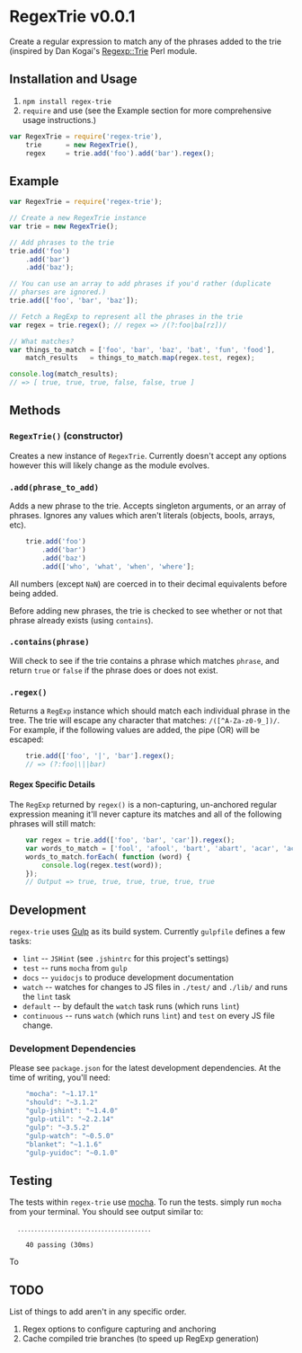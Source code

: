 # RegexTrie v0.0.1
Create a regular expression to match any of the phrases added to the trie (inspired by Dan Kogai's [Regexp::Trie](http://search.cpan.org/~dankogai/Regexp-Trie-0.02/lib/Regexp/Trie.pm) Perl module.

## Installation and Usage
1. `npm install regex-trie`
2. `require` and use (see the Example section for more comprehensive usage instructions.)
```javascript
var RegexTrie = require('regex-trie'),
    trie      = new RegexTrie(),
    regex     = trie.add('foo').add('bar').regex();
```

## Example
```javascript
var RegexTrie = require('regex-trie');

// Create a new RegexTrie instance
var trie = new RegexTrie();

// Add phrases to the trie
trie.add('foo')
    .add('bar')
    .add('baz');

// You can use an array to add phrases if you'd rather (duplicate 
// pharses are ignored.)
trie.add(['foo', 'bar', 'baz']);

// Fetch a RegExp to represent all the phrases in the trie
var regex = trie.regex(); // regex => /(?:foo|ba[rz])/

// What matches?
var things_to_match = ['foo', 'bar', 'baz', 'bat', 'fun', 'food'],
    match_results   = things_to_match.map(regex.test, regex);

console.log(match_results);
// => [ true, true, true, false, false, true ]
```

## Methods

### `RegexTrie()` (constructor)

Creates a new instance of `RegexTrie`. Currently doesn't accept any options
however this will likely change as the module evolves.

### `.add(phrase_to_add)`

Adds a new phrase to the trie. Accepts singleton arguments, or an array of
phrases. Ignores any values which aren't literals (objects, bools, arrays,
etc).

```javascript
    trie.add('foo')
        .add('bar')
        .add('baz')
        .add(['who', 'what', 'when', 'where'];
```

All numbers (except `NaN`) are coerced in to their decimal equivalents before
being added.

Before adding new phrases, the trie is checked to see whether or not that
phrase already exists (using `contains`).

### `.contains(phrase)`

Will check to see if the trie contains a phrase which matches `phrase`, and
return `true` or `false` if the phrase does or does not exist.

### `.regex()`

Returns a `RegExp` instance which should match each individual phrase in the
tree. The trie will escape any character that matches: `/([^A-Za-z0-9_])/`. For
example, if the following values are added, the pipe (OR) will be escaped:

```javascript
    trie.add(['foo', '|', 'bar'].regex();
    // => (?:foo|\||bar)
```

#### Regex Specific Details

The `RegExp` returned by `regex()` is a non-capturing, un-anchored regular
expression meaning it'll never capture its matches and all of the following
phrases will still match:

```javascript
    var regex = trie.add(['foo', 'bar', 'car']).regex();
    var words_to_match = ['fool', 'afool', 'bart', 'abart', 'acar', 'acard'];
    words_to_match.forEach( function (word) {
        console.log(regex.test(word));
    });
    // Output => true, true, true, true, true, true
```

## Development

`regex-trie` uses [Gulp](http://gulpjs.com/) as its build system. Currently
`gulpfile` defines a few tasks:

* `lint` -- `JSHint` (see `.jshintrc` for this project's settings)
* `test` -- runs `mocha` from `gulp`
* `docs` -- `yuidocjs` to produce development documentation
* `watch` -- watches for changes to JS files in `./test/` and `./lib/` and runs the `lint` task
* `default` -- by default the `watch` task runs (which runs `lint`)
* `continuous` -- runs `watch` (which runs `lint`) and `test` on every JS file change.

### Development Dependencies

Please see `package.json` for the latest development dependencies. At the time
of writing, you'll need:

```javascript
    "mocha": "~1.17.1"
    "should": "~3.1.2"
    "gulp-jshint": "~1.4.0"
    "gulp-util": "~2.2.14"
    "gulp": "~3.5.2"
    "gulp-watch": "~0.5.0"
    "blanket": "~1.1.6"
    "gulp-yuidoc": "~0.1.0"
```

## Testing

The tests within `regex-trie` use [mocha](http://visionmedia.github.io/mocha/).
To run the tests. simply run `mocha` from your terminal. You should see output
similar to:

```
  ․․․․․․․․․․․․․․․․․․․․․․․․․․․․․․․․․․․․․․․․

    40 passing (30ms)
```

To

## TODO

List of things to add aren't in any specific order.

1. Regex options to configure capturing and anchoring
2. Cache compiled trie branches (to speed up RegExp generation)

